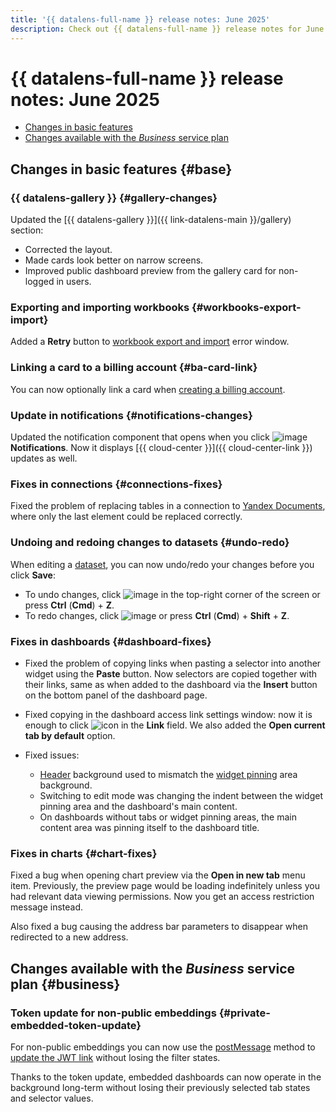```yaml
---
title: '{{ datalens-full-name }} release notes: June 2025'
description: Check out {{ datalens-full-name }} release notes for June 2025.
---
```


# {{ datalens-full-name }} release notes: June 2025


* [Changes in basic features](#base)
* [Changes available with the _Business_ service plan](#business)

## Changes in basic features {#base}

### {{ datalens-gallery }} {#gallery-changes}

Updated the [{{ datalens-gallery }}]({{ link-datalens-main }}/gallery) section:

* Corrected the layout.
* Made cards look better on narrow screens.
* Improved public dashboard preview from the gallery card for non-logged in users.

### Exporting and importing workbooks {#workbooks-export-import}

Added a **Retry** button to [workbook export and import](../workbooks-collections/export-and-import.md) error window.

### Linking a card to a billing account {#ba-card-link}

You can now optionally link a card when [creating a billing account](../../billing/operations/create-new-account.md).

### Update in notifications {#notifications-changes}

Updated the notification component that opens when you click ![image](../../_assets/console-icons/bell.svg) **Notifications**. Now it displays [{{ cloud-center }}]({{ cloud-center-link }}) updates as well.



### Fixes in connections {#connections-fixes}

Fixed the problem of replacing tables in a connection to [Yandex Documents](../operations/connection/create-yadocs.md), where only the last element could be replaced correctly.

### Undoing and redoing changes to datasets {#undo-redo}

When editing a [dataset](../dataset/index.md), you can now undo/redo your changes before you click **Save**:

* To undo changes, click ![image](../../_assets/console-icons/arrow-uturn-ccw-left.svg) in the top-right corner of the screen or press **Ctrl** (**Cmd**) + **Z**.
* To redo changes, click ![image](../../_assets/console-icons/arrow-uturn-cw-right.svg) or press **Ctrl** (**Cmd**) + **Shift** + **Z**.


### Fixes in dashboards {#dashboard-fixes}

* Fixed the problem of copying links when pasting a selector into another widget using the **Paste** button. Now selectors are copied together with their links, same as when added to the dashboard via the **Insert** button on the bottom panel of the dashboard page.
* Fixed copying in the dashboard access link settings window: now it is enough to click ![icon](../../_assets/console-icons/copy.svg) in the **Link** field. We also added the **Open current tab by default** option.
* Fixed issues:
  
  * [Header](../dashboard/widget.md#title) background used to mismatch the [widget pinning](../dashboard/settings.md#widget-fixation) area background.
  * Switching to edit mode was changing the indent between the widget pinning area and the dashboard's main content.
  * On dashboards without tabs or widget pinning areas, the main content area was pinning itself to the dashboard title.

### Fixes in charts {#chart-fixes}

Fixed a bug when opening chart preview via the **Open in new tab** menu item. Previously, the preview page would be loading indefinitely unless you had relevant data viewing permissions. Now you get an access restriction message instead.

Also fixed a bug causing the address bar parameters to disappear when redirected to a new address.


## Changes available with the _Business_ service plan {#business}

### Token update for non-public embeddings {#private-embedded-token-update}

For non-public embeddings you can now use the [postMessage](https://developer.mozilla.org/en-US/docs/Web/API/Window/postMessage) method to [update the JWT link](../security/private-embedded-objects.md#token-update) without losing the filter states.

Thanks to the token update, embedded dashboards can now operate in the background long-term without losing their previously selected tab states and selector values.

